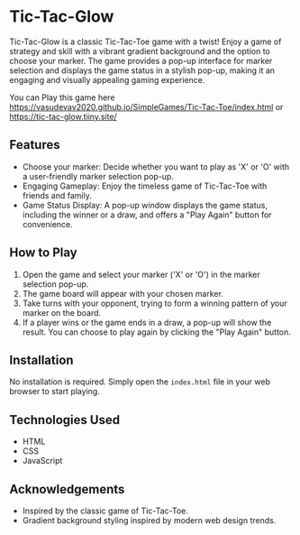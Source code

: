 # Tic-Tac-Glow

Tic-Tac-Glow is a classic Tic-Tac-Toe game with a twist! Enjoy a game of strategy and skill with a vibrant gradient background and the option to choose your marker. The game provides a pop-up interface for marker selection and displays the game status in a stylish pop-up, making it an engaging and visually appealing gaming experience.

You can Play this game here https://vasudevav2020.github.io/SimpleGames/Tic-Tac-Toe/index.html or https://tic-tac-glow.tiiny.site/

## Features

- Choose your marker: Decide whether you want to play as 'X' or 'O' with a user-friendly marker selection pop-up.
- Engaging Gameplay: Enjoy the timeless game of Tic-Tac-Toe with friends and family.
- Game Status Display: A pop-up window displays the game status, including the winner or a draw, and offers a "Play Again" button for convenience.

## How to Play

1. Open the game and select your marker ('X' or 'O') in the marker selection pop-up.
2. The game board will appear with your chosen marker.
3. Take turns with your opponent, trying to form a winning pattern of your marker on the board.
4. If a player wins or the game ends in a draw, a pop-up will show the result. You can choose to play again by clicking the "Play Again" button.

## Installation

No installation is required. Simply open the `index.html` file in your web browser to start playing.

## Technologies Used

- HTML
- CSS
- JavaScript

## Acknowledgements

- Inspired by the classic game of Tic-Tac-Toe.
- Gradient background styling inspired by modern web design trends.
